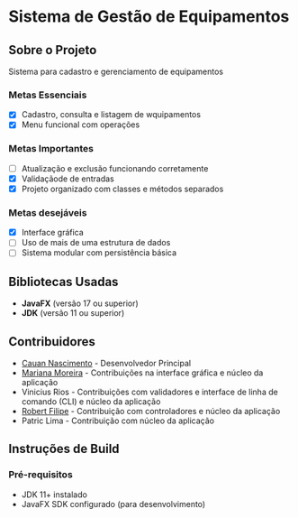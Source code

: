 # Sistema de Gestão de Equipamentos

## Sobre o Projeto
Sistema para cadastro e gerenciamento de equipamentos

### Metas Essenciais
- [x] Cadastro, consulta e listagem de wquipamentos
- [x] Menu funcional com operações
### Metas Importantes
- [ ] Atualização e exclusão funcionando corretamente
- [x] Validaçãode de entradas
- [x] Projeto organizado com classes e métodos separados
### Metas desejáveis
- [x] Interface gráfica
- [ ] Uso de mais de uma estrutura de dados
- [ ] Sistema modular com persistência básica

## Bibliotecas Usadas
- **JavaFX** (versão 17 ou superior)
- **JDK** (versão 11 ou superior)

## Contribuidores
- [Cauan Nascimento](https://github.com/caunas) - Desenvolvedor Principal
- [Mariana Moreira](https://github.com/m4rimoreira) - Contribuições na interface gráfica e núcleo da aplicação
- Vinicius Rios - Contribuições com validadores e interface de linha de comando (CLI) e núcleo da aplicação
- [Robert Filipe](https://github.com/Lipe22md) - Contribuição com controladores e núcleo da aplicação
- Patric Lima - Contribuição com núcleo da aplicação

## Instruções de Build

### Pré-requisitos
- JDK 11+ instalado
- JavaFX SDK configurado (para desenvolvimento)